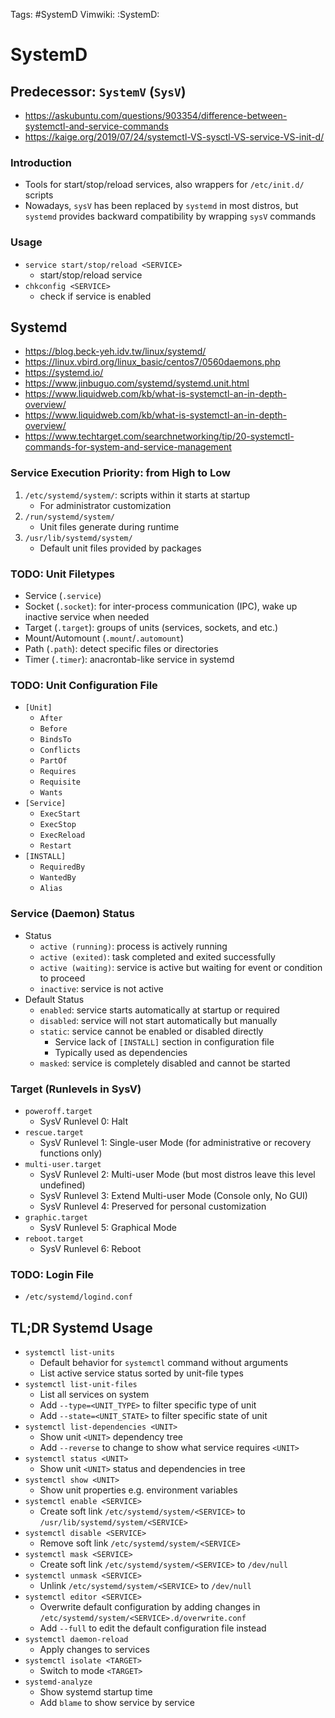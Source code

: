 Tags: #SystemD
Vimwiki: :SystemD:

# SystemD

## Predecessor: `SystemV` (`SysV`)

- https://askubuntu.com/questions/903354/difference-between-systemctl-and-service-commands
- https://kaige.org/2019/07/24/systemctl-VS-sysctl-VS-service-VS-init-d/

### Introduction

- Tools for start/stop/reload services, also wrappers for `/etc/init.d/` scripts
- Nowadays, `sysV` has been replaced by `systemd` in most distros, but `systemd` provides backward compatibility by wrapping `sysV` commands

### Usage

- `service start/stop/reload <SERVICE>`
  - start/stop/reload service
- `chkconfig <SERVICE>`
  - check if service is enabled

## Systemd

- https://blog.beck-yeh.idv.tw/linux/systemd/
- https://linux.vbird.org/linux_basic/centos7/0560daemons.php
- https://systemd.io/
- https://www.jinbuguo.com/systemd/systemd.unit.html
- https://www.liquidweb.com/kb/what-is-systemctl-an-in-depth-overview/
- https://www.liquidweb.com/kb/what-is-systemctl-an-in-depth-overview/
- https://www.techtarget.com/searchnetworking/tip/20-systemctl-commands-for-system-and-service-management

### Service Execution Priority: from High to Low

1. `/etc/systemd/system/`: scripts within it starts at startup
   - For administrator customization
2. `/run/systemd/system/`
   - Unit files generate during runtime
3. `/usr/lib/systemd/system/`
   - Default unit files provided by packages

### TODO: Unit Filetypes

- Service (`.service`)
- Socket (`.socket`): for inter-process communication (IPC), wake up inactive service when needed
- Target (`.target`): groups of units (services, sockets, and etc.)
- Mount/Automount (`.mount`/`.automount`)
- Path (`.path`): detect specific files or directories
- Timer (`.timer`): anacrontab-like service in systemd

### TODO: Unit Configuration File

- `[Unit]`
  - `After`
  - `Before`
  - `BindsTo`
  - `Conflicts`
  - `PartOf`
  - `Requires`
  - `Requisite`
  - `Wants`
- `[Service]`
  - `ExecStart`
  - `ExecStop`
  - `ExecReload`
  - `Restart`
- `[INSTALL]`
  - `RequiredBy`
  - `WantedBy`
  - `Alias`

### Service (Daemon) Status

- Status
  - `active (running)`: process is actively running
  - `active (exited)`: task completed and exited successfully
  - `active (waiting)`: service is active but waiting for event or condition to proceed
  - `inactive`: service is not active
- Default Status
  - `enabled`: service starts automatically at startup or required
  - `disabled`: service will not start automatically but manually
  - `static`: service cannot be enabled or disabled directly
    - Service lack of `[INSTALL]` section in configuration file
    - Typically used as dependencies
  - `masked`: service is completely disabled and cannot be started

### Target (Runlevels in SysV)

- `poweroff.target`
  - SysV Runlevel 0: Halt
- `rescue.target`
  - SysV Runlevel 1: Single-user Mode (for administrative or recovery functions only)
- `multi-user.target`
  - SysV Runlevel 2: Multi-user Mode (but most distros leave this level undefined)
  - SysV Runlevel 3: Extend Multi-user Mode (Console only, No GUI)
  - SysV Runlevel 4: Preserved for personal customization
- `graphic.target`
  - SysV Runlevel 5: Graphical Mode
- `reboot.target`
  - SysV Runlevel 6: Reboot

### TODO: Login File

- `/etc/systemd/logind.conf`

## TL;DR Systemd Usage

- `systemctl list-units`
  - Default behavior for `systemctl` command without arguments
  - List active service status sorted by unit-file types
- `systemctl list-unit-files`
  - List all services on system
  - Add `--type=<UNIT_TYPE>` to filter specific type of unit
  - Add `--state=<UNIT_STATE>` to filter specific state of unit
- `systemctl list-dependencies <UNIT>`
  - Show unit `<UNIT>` dependency tree
  - Add `--reverse` to change to show what service requires `<UNIT>`
- `systemctl status <UNIT>`
  - Show unit `<UNIT>` status and dependencies in tree
- `systemctl show <UNIT>`
  - Show unit properties e.g. environment variables
- `systemctl enable <SERVICE>`
  - Create soft link `/etc/systemd/system/<SERVICE>` to `/usr/lib/systemd/system/<SERVICE>`
- `systemctl disable <SERVICE>`
  - Remove soft link `/etc/systemd/system/<SERVICE>`
- `systemctl mask <SERVICE>`
  - Create soft link `/etc/systemd/system/<SERVICE>` to `/dev/null`
- `systemctl unmask <SERVICE>`
  - Unlink `/etc/systemd/system/<SERVICE>` to `/dev/null`
- `systemctl editor <SERVICE>`
  - Overwrite default configuration by adding changes in `/etc/systemd/system/<SERVICE>.d/overwrite.conf`
  - Add `--full` to edit the default configuration file instead
- `systemctl daemon-reload`
  - Apply changes to services
- `systemctl isolate <TARGET>`
  - Switch to mode `<TARGET>`
- `systemd-analyze`
  - Show systemd startup time
  - Add `blame` to show service by service
